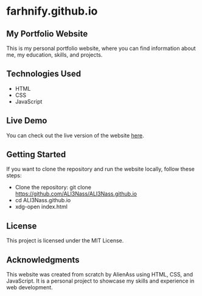 # farhnify.github.io
## My Portfolio Website
This is my personal portfolio website, where you can find information about me, my education, skills, and projects.

## Technologies Used
* HTML
* CSS
* JavaScript

## Live Demo
You can check out the live version of the website [here](https://ALI3Nass.github.io).

## Getting Started
If you want to clone the repository and run the website locally, follow these steps:

* Clone the repository:  git clone https://github.com/ALI3Nass/ALI3Nass.github.io
* cd ALI3Nass.github.io
* xdg-open index.html

## License
This project is licensed under the MIT License.

## Acknowledgments
This website was created from scratch by AlienAss using HTML, CSS, and JavaScript. It is a personal project to showcase my skills and experience in web development.

























